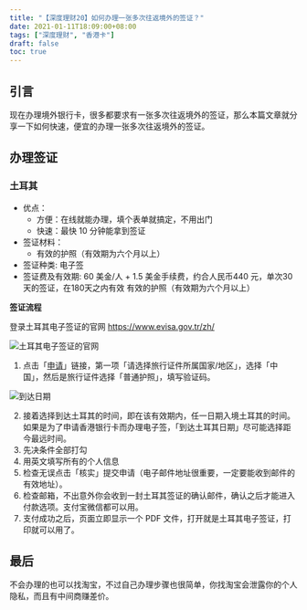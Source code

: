 ```yaml
---
title: "【深度理财20】如何办理一张多次往返境外的签证？"
date: 2021-01-11T18:09:00+08:00
tags: ["深度理财", "香港卡"]
draft: false
toc: true
---
```


## 引言

现在办理境外银行卡，很多都要求有一张多次往返境外的签证，那么本篇文章就分享一下如何快速，便宜的办理一张多次往返境外的签证。

## 办理签证

### 土耳其

- 优点：
    - 方便：在线就能办理，填个表单就搞定，不用出门
    - 快速：最快 10 分钟能拿到签证
- 签证材料：
    - 有效的护照（有效期为六个月以上）
- 签证种类: 电子签
- 签证费及有效期: 60 美金/人 + 1.5 美金手续费，约合人民币440 元，单次30天的签证，在180天之内有效
有效的护照（有效期为六个月以上）

<!--more-->

**签证流程** 

登录土耳其电子签证的官网 https://www.evisa.gov.tr/zh/

![土耳其电子签证的官网](https://blog-1251237404.cos.ap-guangzhou.myqcloud.com/20210111wFfUuj.jpg!s)

1. 点击「[申请](https://www.evisa.gov.tr/zh/apply/)」链接，第一项「请选择旅行证件所属国家/地区」，选择「中国」，然后是旅行证件选择「普通护照」，填写验证码。

![到达日期](https://blog-1251237404.cos.ap-guangzhou.myqcloud.com/20210111ffEonV.png)

2. 接着选择到达土耳其的时间，即在该有效期内，任一日期入境土耳其的时间。如果是为了申请香港银行卡而办理电子签，「到达土耳其日期」尽可能选择距今最远时间。
3. 先决条件全部打勾
4. 用英文填写所有的个人信息
5. 检查无误点击「核实」提交申请（电子邮件地址很重要，一定要能收到邮件的有效地址）。
6. 检查邮箱，不出意外你会收到一封土耳其签证的确认邮件，确认之后才能进入付款选项。支付宝微信都可以用。
7. 支付成功之后，页面立即显示一个 PDF 文件，打开就是土耳其电子签证，打印就可以用了。


## 最后

不会办理的也可以找淘宝，不过自己办理步骤也很简单，你找淘宝会泄露你的个人隐私，而且有中间商赚差价。